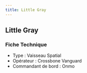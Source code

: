 ```yaml
---
title: Little Gray
---
```


Little Gray
-----------




### Fiche Technique


- Type : Vaisseau Spatial  
- Opérateur : Crossbone Vanguard  
- Commandant de bord : Onmo

